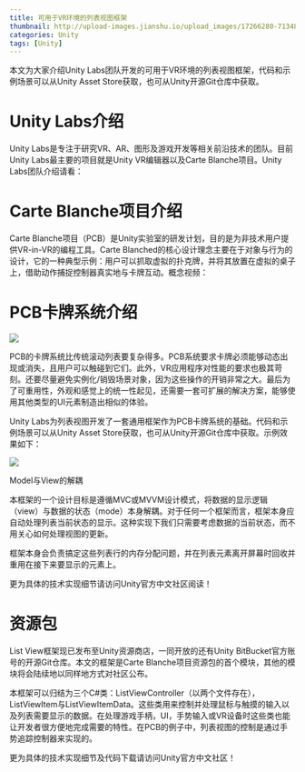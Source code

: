 ```yaml
---
title: 可用于VR环境的列表视图框架
thumbnail: http://upload-images.jianshu.io/upload_images/17266280-713486dec6c0bbf8.png?imageMogr2/auto-orient/strip%7CimageView2/2/w/1240
categories: Unity
tags: [Unity]
---
```


本文为大家介绍Unity Labs团队开发的可用于VR环境的列表视图框架，代码和示例场景可以从Unity Asset
Store获取，也可从Unity开源Git仓库中获取。

# Unity Labs介绍

Unity Labs是专注于研究VR、AR、图形及游戏开发等相关前沿技术的团队。目前Unity Labs最主要的项目就是Unity VR编辑器以及Carte
Blanche项目。Unity Labs团队介绍请看：

# Carte Blanche项目介绍

Carte Blanche项目（PCB）是Unity实验室的研发计划，目的是为非技术用户提供VR-in-VR的编程工具。Carte
Blanched的核心设计理念主要在于对象与行为的设计，它的一种典型示例：用户可以抓取虚拟的扑克牌，并将其放置在虚拟的桌子上，借助动作捕捉控制器真实地与卡牌互动。概念视频：

# PCB卡牌系统介绍

![](http://upload-images.jianshu.io/upload_images/17266280-713486dec6c0bbf8.png?imageMogr2/auto-orient/strip%7CimageView2/2/w/1240)  

  

PCB的卡牌系统比传统滚动列表要复杂得多。PCB系统要求卡牌必须能够动态出现或消失，且用户可以触碰到它们。此外，VR应用程序对性能的要求也极其苛刻。还要尽量避免实例化/销毁场景对象，因为这些操作的开销非常之大。最后为了可重用性，外观和感觉上的统一性起见，还需要一套可扩展的解决方案，能够使用其他类型的UI元素制造出相似的体验。

Unity Labs为列表视图开发了一套通用框架作为PCB卡牌系统的基础。代码和示例场景可以从Unity Asset
Store获取，也可从Unity开源Git仓库中获取。示例效果如下：

  

![](http://upload-images.jianshu.io/upload_images/17266280-973a3f3e72f11218.png?imageMogr2/auto-orient/strip%7CimageView2/2/w/1240)  

Model与View的解耦

本框架的一个设计目标是遵循MVC或MVVM设计模式，将数据的显示逻辑（view）与数据的状态（mode）本身解耦。对于任何一个框架而言，框架本身应自动处理列表当前状态的显示。这种实现下我们只需要考虑数据的当前状态，而不用关心如何处理视图的更新。

框架本身会负责搞定这些列表行的内存分配问题，并在列表元素离开屏幕时回收并重用在接下来要显示的元素上。

更为具体的技术实现细节请访问Unity官方中文社区阅读！

# 资源包

List View框架现已发布至Unity资源商店，一同开放的还有Unity BitBucket官方账号的开源Git仓库。本文的框架是Carte
Blanche项目资源包的首个模块，其他的模块将会陆续地以同样地方式对社区公布。

本框架可以归结为三个C#类：ListViewController（以两个文件存在），ListViewItem与ListViewItemData。这些类用来控制并处理鼠标与触摸的输入以及列表需要显示的数据。在处理游戏手柄，UI，手势输入或VR设备时这些类也能让开发者很方便地完成需要的特性。在PCB的例子中，列表视图的控制是通过手势追踪控制器来实现的。

更为具体的技术实现细节及代码下载请访问Unity官方中文社区！

